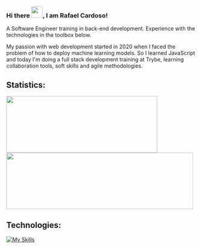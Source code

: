 ### Hi there <img src="https://raw.githubusercontent.com/MartinHeinz/MartinHeinz/master/wave.gif" width="30px">, I am Rafael Cardoso!
A Software Engineer training in back-end development. Experience with the technologies in the toolbox below.
<p>
My passion with web development started in 2020 when I faced the problem of how to deploy machine learning models. So I learned JavaScript and today I'm doing a full stack development training at Trybe, learning collaboration tools, soft skills and agile methodologies.
</p>

## Statistics:
<p>
<img width="400px" height="150em" align="left" src="https://github-readme-stats.vercel.app/api/top-langs/?username=rafaelfcardoso&layout=compact&theme=prussian" />
<img width="495px" height="150em" align="center" src="https://github-readme-stats.vercel.app/api?username=rafaelfcardoso&layout=compact&theme=prussian"/>
</p>

## Technologies:

[![My Skills](https://skillicons.dev/icons?i=javascript,bash,mysql,express,react,nodejs,redux,python,docker,git,figma)](https://skillicons.dev)







